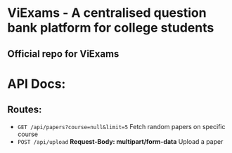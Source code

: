 # ViExams - A centralised question bank platform for college students

## Official repo for ViExams

# API Docs:
## Routes:
- `GET /api/papers?course=null&limit=5` Fetch random papers on specific course
- `POST /api/upload` **Request-Body: multipart/form-data** Upload a paper

